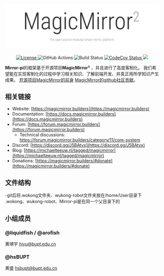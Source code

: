 ![MagicMirror²: 开源智能镜面平台 ](.github/header.png)

<p style="text-align: center">
  <a href="https://choosealicense.com/licenses/mit">
		<img src="https://img.shields.io/badge/license-MIT-blue.svg" alt="License">
	</a>
	<img src="https://img.shields.io/github/actions/workflow/status/michmich/magicmirror/automated-tests.yaml" alt="GitHub Actions">
	<img src="https://img.shields.io/github/checks-status/michmich/magicmirror/master" alt="Build Status">
	<a href="https://codecov.io/gh/MichMich/MagicMirror">
		<img src="https://codecov.io/gh/MichMich/MagicMirror/branch/master/graph/badge.svg?token=LEG1KitZR6" alt="CodeCov Status"/>
	</a>
	<a href="https://github.com/MichMich/MagicMirror">
		<img src="https://img.shields.io/github/stars/michmich/magicmirror?style=social">
	</a>
</p>

**Mirror-pi**的框架基于开源项目**MagicMirror²** ，并且进行了高度客制化。
我们希望能在实现客制化的过程中学习相关知识、了解前端开发、并真正用所学知识产生成果。
[开源项目MagicMirror的前身](https://michaelteeuw.nl/tagged/magicmirror) 
[MagicMirror的github社区贡献](https://github.com/MichMich/MagicMirror/graphs/contributors)。




## 相关链接

- Website: [https://magicmirror.builders](https://magicmirror.builders)
- Documentation: [https://docs.magicmirror.builders](https://docs.magicmirror.builders)
- Forum: [https://forum.magicmirror.builders](https://forum.magicmirror.builders)
  - Technical discussions: https://forum.magicmirror.builders/category/11/core-system
- Discord: [https://discord.gg/J5BAtvx](https://discord.gg/J5BAtvx)
- Blog: [https://michaelteeuw.nl/tagged/magicmirror](https://michaelteeuw.nl/tagged/magicmirror)
- Donations: [https://magicmirror.builders/#donate](https://magicmirror.builders/#donate)

## 文件结构

-git后将.wokong文件夹、wukong-robot文件夹放在/home/User目录下
.wokong、wukong-robot、Mirror-pi是在同一个父目录下的

## 小组成员
### @liquidfish / @arofish
黄靖宇 
hjyu@bupt.edu.cn
### @hsBUPT 
黄盛 
hsbupt@bupt.edu.cn
